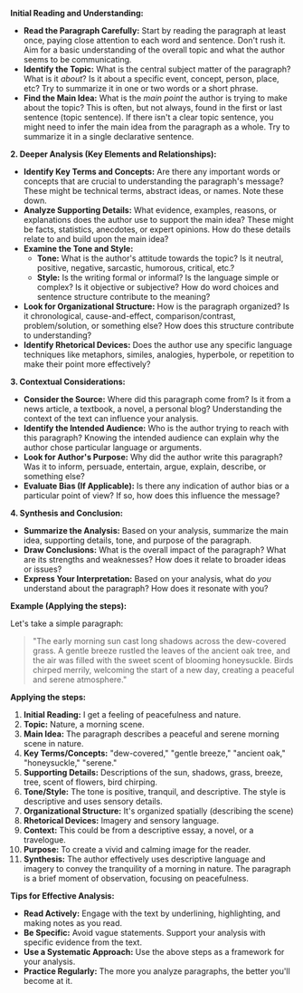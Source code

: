 **Initial Reading and Understanding:**

*   **Read the Paragraph Carefully:** Start by reading the paragraph at least once, paying close attention to each word and sentence. Don't rush it. Aim for a basic understanding of the overall topic and what the author seems to be communicating.
*   **Identify the Topic:** What is the central subject matter of the paragraph? What is it *about*?  Is it about a specific event, concept, person, place, etc? Try to summarize it in one or two words or a short phrase.
*   **Find the Main Idea:** What is the *main point* the author is trying to make about the topic? This is often, but not always, found in the first or last sentence (topic sentence). If there isn't a clear topic sentence, you might need to infer the main idea from the paragraph as a whole. Try to summarize it in a single declarative sentence.

**2. Deeper Analysis (Key Elements and Relationships):**

*   **Identify Key Terms and Concepts:** Are there any important words or concepts that are crucial to understanding the paragraph's message? These might be technical terms, abstract ideas, or names. Note these down.
*   **Analyze Supporting Details:** What evidence, examples, reasons, or explanations does the author use to support the main idea? These might be facts, statistics, anecdotes, or expert opinions.  How do these details relate to and build upon the main idea?
*   **Examine the Tone and Style:**
    *   **Tone:** What is the author's attitude towards the topic? Is it neutral, positive, negative, sarcastic, humorous, critical, etc.?
    *   **Style:** Is the writing formal or informal? Is the language simple or complex? Is it objective or subjective? How do word choices and sentence structure contribute to the meaning?
*   **Look for Organizational Structure:** How is the paragraph organized? Is it chronological, cause-and-effect, comparison/contrast, problem/solution, or something else?  How does this structure contribute to understanding?
*   **Identify Rhetorical Devices:**  Does the author use any specific language techniques like metaphors, similes, analogies, hyperbole, or repetition to make their point more effectively?

**3. Contextual Considerations:**

*   **Consider the Source:** Where did this paragraph come from? Is it from a news article, a textbook, a novel, a personal blog? Understanding the context of the text can influence your analysis.
*   **Identify the Intended Audience:**  Who is the author trying to reach with this paragraph? Knowing the intended audience can explain why the author chose particular language or arguments.
*   **Look for Author's Purpose:** Why did the author write this paragraph? Was it to inform, persuade, entertain, argue, explain, describe, or something else?
*   **Evaluate Bias (If Applicable):**  Is there any indication of author bias or a particular point of view? If so, how does this influence the message?

**4. Synthesis and Conclusion:**

*   **Summarize the Analysis:** Based on your analysis, summarize the main idea, supporting details, tone, and purpose of the paragraph.
*   **Draw Conclusions:** What is the overall impact of the paragraph? What are its strengths and weaknesses? How does it relate to broader ideas or issues?
*   **Express Your Interpretation:** Based on your analysis, what do *you* understand about the paragraph? How does it resonate with you?

**Example (Applying the steps):**

Let's take a simple paragraph:

> "The early morning sun cast long shadows across the dew-covered grass. A gentle breeze rustled the leaves of the ancient oak tree, and the air was filled with the sweet scent of blooming honeysuckle. Birds chirped merrily, welcoming the start of a new day, creating a peaceful and serene atmosphere."

**Applying the steps:**

1.  **Initial Reading:** I get a feeling of peacefulness and nature.
2.  **Topic:** Nature, a morning scene.
3.  **Main Idea:** The paragraph describes a peaceful and serene morning scene in nature.
4.  **Key Terms/Concepts:** "dew-covered," "gentle breeze," "ancient oak," "honeysuckle," "serene."
5.  **Supporting Details:** Descriptions of the sun, shadows, grass, breeze, tree, scent of flowers, bird chirping.
6.  **Tone/Style:** The tone is positive, tranquil, and descriptive. The style is descriptive and uses sensory details.
7.  **Organizational Structure:** It's organized spatially (describing the scene)
8.  **Rhetorical Devices:** Imagery and sensory language.
9.  **Context:** This could be from a descriptive essay, a novel, or a travelogue.
10. **Purpose:** To create a vivid and calming image for the reader.
11. **Synthesis:** The author effectively uses descriptive language and imagery to convey the tranquility of a morning in nature. The paragraph is a brief moment of observation, focusing on peacefulness.

**Tips for Effective Analysis:**

*   **Read Actively:** Engage with the text by underlining, highlighting, and making notes as you read.
*   **Be Specific:** Avoid vague statements. Support your analysis with specific evidence from the text.
*   **Use a Systematic Approach:** Use the above steps as a framework for your analysis.
*   **Practice Regularly:** The more you analyze paragraphs, the better you'll become at it.

